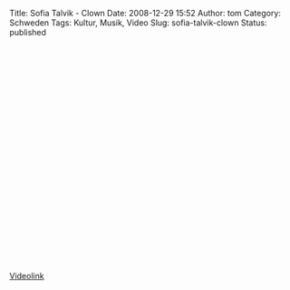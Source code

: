 Title: Sofia Talvik - Clown
Date: 2008-12-29 15:52
Author: tom
Category: Schweden
Tags: Kultur, Musik, Video
Slug: sofia-talvik-clown
Status: published

<p>
<object width="480" height="345">
<param name="movie" value="http://www.youtube.com/v/1pwcDWWPZWk&amp;hl=en&amp;fs=1&amp;rel=0"></param><param name="allowFullScreen" value="true"></param><param name="allowscriptaccess" value="always"></param>
<embed src="http://www.youtube.com/v/1pwcDWWPZWk&amp;hl=en&amp;fs=1&amp;rel=0" type="application/x-shockwave-flash" allowscriptaccess="always" allowfullscreen="true" width="480" height="385">
</embed>
</object>
  
[Videolink](http://www.youtube.com/watch?v=1pwcDWWPZWk)
</p>

